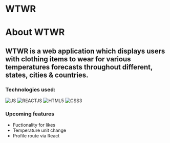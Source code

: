 # WTWR

# About WTWR

## WTWR is a web application which displays users with clothing items to wear for various temperatures forecasts throughout different, states, cities & countries.

### Technologies used:
![JS]({https://img.shields.io/badge/JavaScript-323330?style=for-the-badge&logo=javascript&logoColor=F7DF1E})
![REACTJS]({https://img.shields.io/badge/React-20232A?style=for-the-badge&logo=react&logoColor=61DAFB})
![HTML5]({https://img.shields.io/badge/HTML5-E34F26?style=for-the-badge&logo=html5&logoColor=white})
![CSS3]({https://img.shields.io/badge/CSS3-1572B6?style=for-the-badge&logo=css3&logoColor=white})

### Upcoming features

- Fuctionality for likes
- Temperature unit change
- Profile route via React
